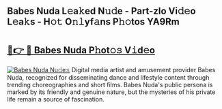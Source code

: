 ## Babes Nuda L𝚎a𝚔ed N𝚞𝚍e - Part-zIo Vi𝚍𝚎o L𝚎a𝚔s - H𝚘𝚝 O𝚗𝚕yf𝚊ns P𝚑𝚘tos YA9Rm

# <h2><a href="http://kf5edh.oniu.top/?m=Babes+Nuda">🔗👉 🔴 Babes Nuda P𝚑ot𝚘𝚜 V𝚒d𝚎o</a></h2>

[![Babes Nuda Nu𝚍e𝚜](https://i.imgur.com/0qMVB7G.gif)](http://kf5edh.oniu.top/?m=Babes+Nuda)
Digital media artist and amusement provider Babes Nuda, recognized for disseminating dance and lifestyle content through trending choreographies and short films. Babes Nuda's public persona is marked by its friendly and genuine nature, but the mysteries of his private life remain a source of fascination.  
